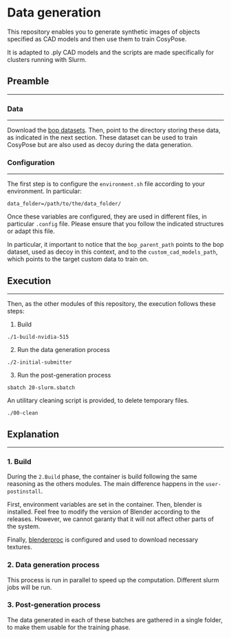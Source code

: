 # Data generation

This repository enables you to generate synthetic images of objects specified as CAD models and then use them to train CosyPose.

It is adapted to .ply CAD models and the scripts are made specifically for clusters running with Slurm.

## Preamble
---
### Data
--- 

Download the [bop datasets](https://bop.felk.cvut.cz/datasets/). Then, point to the directory storing these data, as indicated in the next section. These dataset can be used to train CosyPose but are also used as decoy during the data generation.


### Configuration
---
The first step is to configure the `environment.sh` file according to your environment. In particular:

```
data_folder=/path/to/the/data_folder/
```

Once these variables are configured, they are used in different files, in particular `.config` file. Please ensure that you follow the indicated structures or adapt this file.

In particular, it important to notice that the `bop_parent_path` points to the bop dataset, used as decoy in this context, and to the `custom_cad_models_path`, which points to the target custom data to train on.


## Execution
---


Then, as the other modules of this repository, the execution follows these steps:

1. Build
```
./1-build-nvidia-515
```
2. Run the data generation process
```
./2-initial-submitter
```
3. Run the post-generation process
```
sbatch 20-slurm.sbatch
```
An utilitary cleaning script is provided, to delete temporary files.
```
./00-clean
```

## Explanation
--- 

### 1. Build

During the `2.Build` phase, the container is build following the same reasoning as the others modules. The main difference happens in the `user-postinstall`. 

First, environment variables are set in the container.
Then, blender is installed. Feel free to modify the version of Blender according to the releases. However, we cannot garanty that it will not affect other parts of the system.

Finally, [blenderproc](https://github.com/DLR-RM/BlenderProc) is configured and used to download necessary textures.

### 2. Data generation process

This process is run in parallel to speed up the computation. Different slurm jobs will be run.

### 3. Post-generation process


The data generated in each of these batches are gathered in a single folder, to make them usable for the training phase.
